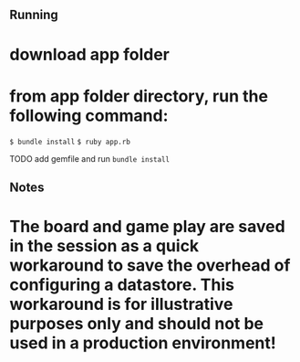 ## Running

# download app folder
# from app folder directory, run the following command:

`$ bundle install`
`$ ruby app.rb`

TODO add gemfile and run `bundle install`

## Notes

# The board and game play are saved in the session as a quick workaround to save the overhead of configuring a datastore. This workaround is for illustrative purposes only and should not be used in a production environment!